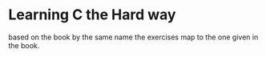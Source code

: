 # Learning C the Hard way 

based on the book by the same name the exercises map to the one given in the book. 
